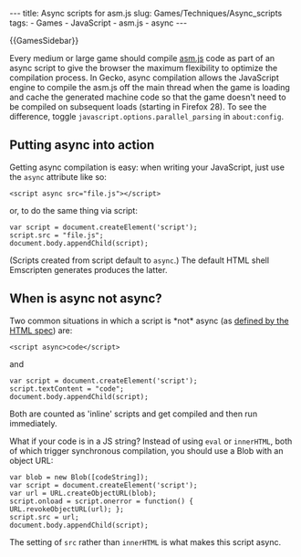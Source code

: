 --- title: Async scripts for asm.js slug: Games/Techniques/Async\_scripts tags: - Games - JavaScript - asm.js - async ---

{{GamesSidebar}}

<span class="seoSummary">Every medium or large game should compile [asm.js](/en-US/docs/Games/Tools/asm.js) code as part of an async script to give the browser the maximum flexibility to optimize the compilation process. In Gecko, async compilation allows the JavaScript engine to compile the asm.js off the main thread when the game is loading and cache the generated machine code so that the game doesn't need to be compiled on subsequent loads (starting in Firefox 28). To see the difference, toggle `javascript.options.parallel_parsing` in `about:config`.</span>

Putting async into action
-------------------------

Getting async compilation is easy: when writing your JavaScript, just use the `async` attribute like so:

    <script async src="file.js"></script>

or, to do the same thing via script:

    var script = document.createElement('script');
    script.src = "file.js";
    document.body.appendChild(script);

(Scripts created from script default to `async`.) The default HTML shell Emscripten generates produces the latter.

When is async not async?
------------------------

Two common situations in which a script is \*not\* async (as [defined by the HTML spec](https://www.w3.org/TR/html5/scripting-1.html)) are:

    <script async>code</script>

and

    var script = document.createElement('script');
    script.textContent = "code";
    document.body.appendChild(script);

Both are counted as 'inline' scripts and get compiled and then run immediately.

What if your code is in a JS string? Instead of using `eval` or `innerHTML`, both of which trigger synchronous compilation, you should use a Blob with an object URL:

    var blob = new Blob([codeString]);
    var script = document.createElement('script');
    var url = URL.createObjectURL(blob);
    script.onload = script.onerror = function() { URL.revokeObjectURL(url); };
    script.src = url;
    document.body.appendChild(script);

The setting of `src` rather than `innerHTML` is what makes this script async.

